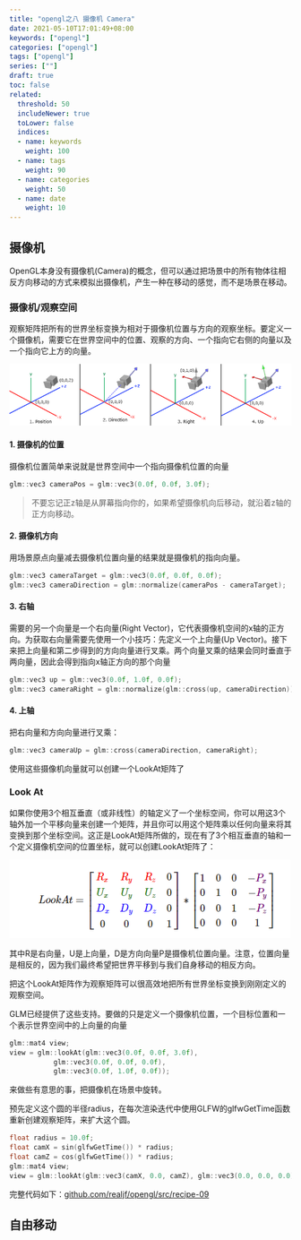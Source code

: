 ```yaml
---
title: "opengl之八 摄像机 Camera"
date: 2021-05-10T17:01:49+08:00
keywords: ["opengl"]
categories: ["opengl"]
tags: ["opengl"]
series: [""]
draft: true
toc: false
related:
  threshold: 50
  includeNewer: true
  toLower: false
  indices:
  - name: keywords
    weight: 100
  - name: tags
    weight: 90
  - name: categories
    weight: 50
  - name: date
    weight: 10
---
```


## 摄像机
OpenGL本身没有摄像机(Camera)的概念，但可以通过把场景中的所有物体往相反方向移动的方式来模拟出摄像机，产生一种在移动的感觉，而不是场景在移动。

### 摄像机/观察空间
观察矩阵把所有的世界坐标变换为相对于摄像机位置与方向的观察坐标。要定义一个摄像机，需要它在世界空间中的位置、观察的方向、一个指向它右侧的向量以及一个指向它上方的向量。

![摄像机](/image/camera_axes.png)
#### 1. 摄像机的位置
摄像机位置简单来说就是世界空间中一个指向摄像机位置的向量
```cpp
glm::vec3 cameraPos = glm::vec3(0.0f, 0.0f, 3.0f);
```
> 不要忘记正z轴是从屏幕指向你的，如果希望摄像机向后移动，就沿着z轴的正方向移动。

#### 2. 摄像机方向
用场景原点向量减去摄像机位置向量的结果就是摄像机的指向向量。

```cpp
glm::vec3 cameraTarget = glm::vec3(0.0f, 0.0f, 0.0f);
glm::vec3 cameraDirection = glm::normalize(cameraPos - cameraTarget);
```

#### 3. 右轴
需要的另一个向量是一个右向量(Right Vector)，它代表摄像机空间的x轴的正方向。为获取右向量需要先使用一个小技巧：先定义一个上向量(Up Vector)。接下来把上向量和第二步得到的方向向量进行叉乘。两个向量叉乘的结果会同时垂直于两向量，因此会得到指向x轴正方向的那个向量

```cpp
glm::vec3 up = glm::vec3(0.0f, 1.0f, 0.0f); 
glm::vec3 cameraRight = glm::normalize(glm::cross(up, cameraDirection));
```

#### 4. 上轴
把右向量和方向向量进行叉乘：
```cpp
glm::vec3 cameraUp = glm::cross(cameraDirection, cameraRight);
```
使用这些摄像机向量就可以创建一个LookAt矩阵了

### Look At
如果你使用3个相互垂直（或非线性）的轴定义了一个坐标空间，你可以用这3个轴外加一个平移向量来创建一个矩阵，并且你可以用这个矩阵乘以任何向量来将其变换到那个坐标空间。这正是LookAt矩阵所做的，现在有了3个相互垂直的轴和一个定义摄像机空间的位置坐标，就可以创建LookAt矩阵了：

![look at](/image/look_at.png)

其中R是右向量，U是上向量，D是方向向量P是摄像机位置向量。注意，位置向量是相反的，因为我们最终希望把世界平移到与我们自身移动的相反方向。

把这个LookAt矩阵作为观察矩阵可以很高效地把所有世界坐标变换到刚刚定义的观察空间。

GLM已经提供了这些支持。要做的只是定义一个摄像机位置，一个目标位置和一个表示世界空间中的上向量的向量
```cpp
glm::mat4 view;
view = glm::lookAt(glm::vec3(0.0f, 0.0f, 3.0f), 
           glm::vec3(0.0f, 0.0f, 0.0f), 
           glm::vec3(0.0f, 1.0f, 0.0f));
```

来做些有意思的事，把摄像机在场景中旋转。

预先定义这个圆的半径radius，在每次渲染迭代中使用GLFW的glfwGetTime函数重新创建观察矩阵，来扩大这个圆。
```cpp
float radius = 10.0f;
float camX = sin(glfwGetTime()) * radius;
float camZ = cos(glfwGetTime()) * radius;
glm::mat4 view;
view = glm::lookAt(glm::vec3(camX, 0.0, camZ), glm::vec3(0.0, 0.0, 0.0), glm::vec3(0.0, 1.0, 0.0)); 
```
完整代码如下：[github.com/realjf/opengl/src/recipe-09](https://github.com/realjf/opengl/tree/master/src/recipe-09)

## 自由移动


